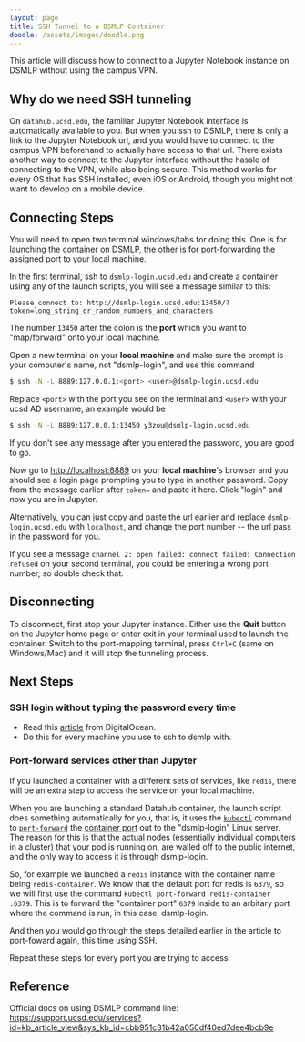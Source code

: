 ```yaml
---
layout: page
title: SSH Tunnel to a DSMLP Container
doodle: /assets/images/doodle.png
---
```


This article will discuss how to connect to a Jupyter Notebook instance on DSMLP without using the campus VPN.

## Why do we need SSH tunneling

On `datahub.ucsd.edu`, the familiar Jupyter Notebook interface is automatically available to you. But when you ssh to DSMLP, there is only a link to the Jupyter Notebook url, and you would have to connect to the campus VPN beforehand to actually have access to that url. There exists another way to connect to the Jupyter interface without the hassle of connecting to the VPN, while also being secure. This method works for every OS that has SSH installed, even iOS or Android, though you might not want to develop on a mobile device.

## Connecting Steps

You will need to open two terminal windows/tabs for doing this. One is for launching the container on DSMLP, the other is for port-forwarding the assigned port to your local machine.

In the first terminal, ssh to `dsmlp-login.ucsd.edu` and create a container using any of the launch scripts, you will see a message similar to this:

```
Please connect to: http://dsmlp-login.ucsd.edu:13450/?token=long_string_or_random_numbers_and_characters
```

The number `13450` after the colon is the **port** which you want to "map/forward" onto your local machine.

Open a new terminal on your **local machine** and make sure the prompt is your computer's name, not "dsmlp-login", and use this command

```bash
$ ssh -N -L 8889:127.0.0.1:<port> <user>@dsmlp-login.ucsd.edu
```

Replace `<port>` with the port you see on the terminal and `<user>` with your ucsd AD username, an example would be 

```bash
$ ssh -N -L 8889:127.0.0.1:13450 y3zou@dsmlp-login.ucsd.edu
```

If you don't see any message after you entered the password, you are good to go.

Now go to <http://localhost:8889> on your **local machine**'s browser and you should see a login page prompting you to type in another password. Copy from the message earlier after `token=` and paste it here. Click "login" and now you are in Jupyter.

Alternatively, you can just copy and paste the url earlier and replace `dsmlp-login.ucsd.edu` with `localhost`, and change the port number -- the url pass in the password for you.

If you see a message `channel 2: open failed: connect failed: Connection refused` on your second terminal, you could be entering a wrong port number, so double check that.

## Disconnecting

To disconnect, first stop your Jupyter instance. Either use the **Quit** button on the Jupyter home page or enter exit in your terminal used to launch the container. Switch to the port-mapping terminal, press `Ctrl+C` (same on Windows/Mac) and it will stop the tunneling process.

## Next Steps

### SSH login without typing the password every time

- Read this [article](https://www.digitalocean.com/community/tutorials/how-to-configure-ssh-key-based-authentication-on-a-linux-server) from DigitalOcean.
- Do this for every machine you use to ssh to dsmlp with.

### Port-forward services other than Jupyter

If you launched a container with a different sets of services, like `redis`, there will be an extra step to access the service on your local machine.

When you are launching a standard Datahub container, the launch script does something automatically for you, that is, it uses the [`kubectl`](https://kubernetes.io/docs/tasks/tools/#kubectl) command to [`port-forward`](https://kubernetes.io/docs/reference/generated/kubectl/kubectl-commands#port-forward) the [container port](https://kubernetes.io/docs/concepts/services-networking/connect-applications-service/#exposing-pods-to-the-cluster) out to the "dsmlp-login" Linux server. The reason for this is that the actual nodes (essentially individual computers in a cluster) that your pod is running on, are walled off to the public internet, and the only way to access it is through dsmlp-login.

So, for example we launched a `redis` instance with the container name being `redis-container`. We know that the default port for redis is `6379`, so we will first use the command `kubectl port-forward redis-container :6379`. This is to forward the "container port" `6379` inside to an arbitary port where the command is run, in this case, dsmlp-login.

And then you would go through the steps detailed earlier in the article to port-foward again, this time using SSH.

Repeat these steps for every port you are trying to access.

## Reference

Official docs on using DSMLP command line: https://support.ucsd.edu/services?id=kb_article_view&sys_kb_id=cbb951c31b42a050df40ed7dee4bcb9e